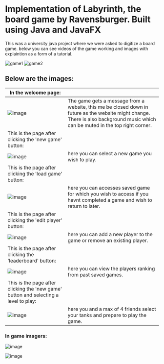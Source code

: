 # Implementation of Labyrinth, the board game by Ravensburger. Built using Java and JavaFX

This was a university java project where we were asked to digitize a board game.
below you can see videos of the game working and images with explaintion as a form of a tutorial.


![game1](https://user-images.githubusercontent.com/65715894/102504608-f2e0bd00-4078-11eb-96ab-839eede2dae3.gif)
![game2](https://user-images.githubusercontent.com/65715894/102504892-481cce80-4079-11eb-90c2-15c68e0f5465.gif)


## Below are the images:

| In the welcome page:   |                                           |
|------------------------------|-------------------------------------------|
| ![image](https://user-images.githubusercontent.com/56043339/110834918-070e1200-8296-11eb-9621-de2753124210.png) | The game gets a message from a website, this me be closed down in future as the website might change. There is also background music which can be muted in the top right corner. |
| This is the page after clicking the 'new game' button:   |                                           |
| ![image](https://user-images.githubusercontent.com/56043339/110835250-77b52e80-8296-11eb-8c53-a612f93c137d.png) |  here you can select a new game you wish to play. |
| This is the page after clicking the 'load game' button:   |                                           |
| ![image](https://user-images.githubusercontent.com/56043339/110835406-a7643680-8296-11eb-8199-11b94792199c.png) | here you can accesses saved game for which you wish to access if you havnt completed a game and wish to return to later. |
| This is the page after clicking the 'edit player' button:   |                                           |
| ![image](https://user-images.githubusercontent.com/56043339/110835644-fa3dee00-8296-11eb-97fc-3d534b380cbc.png) | here you can add a new player to the game or remove an existing player. |
|  This is the page after clicking the 'leaderboard' button:  |                                           |
| ![image](https://user-images.githubusercontent.com/56043339/110835746-1e013400-8297-11eb-98f2-b2d27ae77152.png) |  here you can view the players ranking from past saved games. |
| This is the page after clicking the 'new game' button and selecting a level to play: |                    |
| ![image](https://user-images.githubusercontent.com/56043339/110860619-e73a1680-82b4-11eb-8f91-6d1e380936db.png) | here you and a max of 4 friends select your tanks and prepare to play the game. |






### In game imagers:

![image](https://user-images.githubusercontent.com/56043339/110860796-223c4a00-82b5-11eb-8aac-62bd413fcde3.png)

![image](https://user-images.githubusercontent.com/56043339/110860330-8ad6f700-82b4-11eb-9a89-cbd3b4392913.png)
